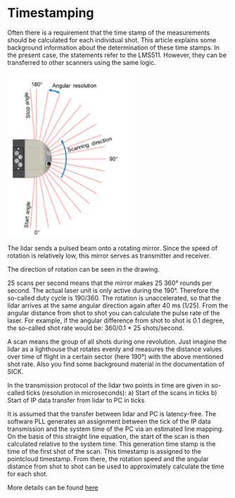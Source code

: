 # Timestamping

Often there is a requirement that the time stamp of the measurements should be calculated for each individual shot. 
This article explains some background information about the determination of these time stamps. In the present case, the statements refer to the LMS511. However, they can be transferred to other scanners using the same logic.

![](lms511_scan.png)



The lidar sends a pulsed beam onto a rotating mirror. Since the speed of rotation is relatively low, this mirror serves as transmitter and receiver.


The direction of rotation can be seen in the drawing.


25 scans per second means that the mirror makes 25 360° rounds per second. The actual laser unit is only active during the 190°. Therefore the so-called duty cycle is 190/360. The rotation is unaccelerated, so that the lidar arrives at the same angular direction again after 40 ms (1/25). From the angular distance from shot to shot you can calculate the pulse rate of the laser. For example, if the angular difference from shot to shot is 0.1 degree, the so-called shot rate would be: 360/0.1 * 25 shots/second.


A scan means the group of all shots during one revolution. Just imagine the lidar as a lighthouse that rotates evenly and measures the distance values over time of flight in a certain sector (here 190°) with the above mentioned shot rate. Also you find some background material in the documentation of SICK.


In the transmission protocol of the lidar two points in time are given in so-called ticks (resolution in microseconds):
a) Start of the scans in ticks
b) Start of IP data transfer from lidar to PC in ticks

It is assumed that the transfer between lidar and PC is latency-free.
The software PLL generates an assignment between the tick of the IP data transmission and the system time of the PC via an estimated line mapping. On the basis of this straight line equation, the start of the scan is then calculated relative to the system time. This generation time stamp is the time of the first shot of the scan. This timestamp is assigned to the pointcloud timestamp. From there, the rotation speed and the angular distance from shot to shot can be used to approximately calculate the time for each shot.


More details can be found [here](https://github.com/SICKAG/sick_scan/blob/master/doc/timing.md)
